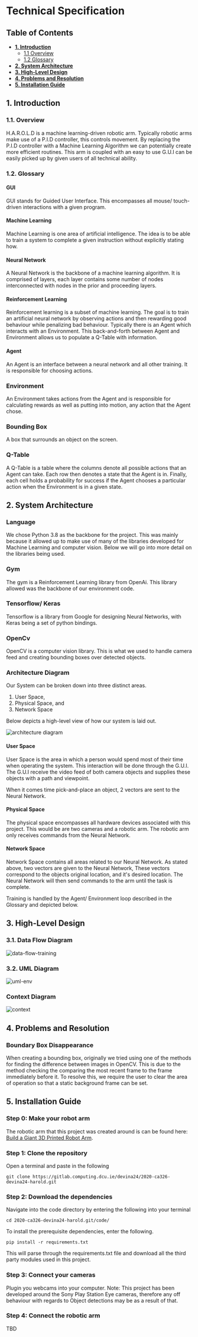 # Technical Specification

## Table of Contents

- [**1. Introduction**](#1-introduction)
  - [1.1 Overview](#11-overview)
  - [1.2 Glossary](#12-glossary)
- [**2. System Architecture**](#2-system-architecture)
- [**3. High-Level Design**](#3-high-level-design)
- [**4. Problems and Resolution**](#4-problems-and-resolution)
- [**5. Installation Guide**](#5-installation-guide)

## 1. Introduction

### 1.1. Overview

H.A.R.O.L.D is a machine learning-driven robotic arm. Typically robotic arms make use of a P.I.D controller, this controls movement. By replacing the P.I.D controller with a Machine Learning Algorithm we can potentially create more efficient routines. This arm is coupled with an easy to use G.U.I can be easily picked up by given users of all technical ability.

### 1.2. Glossary

#### **GUI**

GUI stands for Guided User Interface. This encompasses all mouse/ touch-driven interactions with a given program.

#### **Machine Learning**

Machine Learning is one area of artificial intelligence. The idea is to be able to train a system to complete a given instruction without explicitly stating how.

#### **Neural Network**

A Neural Network is the backbone of a machine learning algorithm. It is comprised of layers, each layer contains some number of nodes interconnected with nodes in the prior and proceeding layers.

#### **Reinforcement Learning**

Reinforcement learning is a subset of machine learning. The goal is to train an artificial neural network by observing actions and then rewarding good behaviour while penalizing bad behaviour. Typically there is an Agent which interacts with an Environment. This back-and-forth between Agent and Environment allows us to populate a Q-Table with information.

#### **Agent**

An Agent is an interface between a neural network and all other training. It is responsible for choosing actions.

### **Environment**

An Environment takes actions from the Agent and is responsible for calculating rewards as well as putting into motion, any action that the Agent chose.

### **Bounding Box**

A box that surrounds an object on the screen.

### **Q-Table**

A Q-Table is a table where the columns denote all possible actions that an Agent can take. Each row then denotes a state that the Agent is in. Finally, each cell holds a probability for success if the Agent chooses a particular action when the Environment is in a given state.

## 2. System Architecture

### Language

We chose Python 3.8 as the backbone for the project. This was mainly because it allowed up to make use of many of the libraries developed for Machine Learning and computer vision. Below we will go into more detail on the libraries being used.

### Gym

The gym is a Reinforcement Learning library from OpenAi. This library allowed was the backbone of our environment code.

### Tensorflow/ Keras

Tensorflow is a library from Google for designing Neural Networks, with Keras being a set of python bindings.

### OpenCv

OpenCV is a computer vision library. This is what we used to handle camera feed and creating bounding boxes over detected objects.

### Architecture Diagram

Our System can be broken down into three distinct areas.

1. User Space,
2. Physical Space, and
3. Network Space

Below depicts a high-level view of how our system is laid out.

![architecture diagram](images/architecture_diagram.png)

#### User Space

User Space is the area in which a person would spend most of their time when operating the system. This interaction will be done through the G.U.I. The G.U.I receive the video feed of both camera objects and supplies these objects with a path and viewpoint.

When it comes time pick-and-place an object, 2 vectors are sent to the Neural Network. 

#### Physical Space

The physical space encompasses all hardware devices associated with this project. This would be are two cameras and a robotic arm. The robotic arm only receives commands from the Neural Network.

#### Network Space

Network Space contains all areas related to our Neural Network. As stated above, two vectors are given to the Neural Network, These vectors correspond to the objects original location, and it's desired location. The Neural Network will then send commands to the arm until the task is complete.

Training is handled by the Agent/ Environment loop described in the Glossary and depicted below.

## 3. High-Level Design

### 3.1. Data Flow Diagram

![data-flow-training](images/data_flow_training.png)

### 3.2. UML Diagram

![uml-env](images/env_uml.png)

### Context Diagram

![context](images/context_diagram_in_use.png)

## 4. Problems and Resolution

### Boundary Box Disappearance

When creating a bounding box, originally we tried using one of the methods for finding the difference between images in OpenCV. This is due to the method checking the comparing the most recent frame to the frame immediately before it. To resolve this, we require the user to clear the area of operation so that a static background frame can be set.

## 5. Installation Guide

### Step 0: Make your robot arm

The robotic arm that this project was created around is can be found here: [Build a Giant 3D Printed Robot Arm](https://www.instructables.com/id/Build-a-Giant-3D-Printed-Robot-Arm/).

### Step 1: Clone the repository

Open a terminal and paste in the following

```git clone https://gitlab.computing.dcu.ie/devina24/2020-ca326-devina24-harold.git```

### Step 2: Download the dependencies

Navigate into the code directory by entering the following into your terminal

```cd 2020-ca326-devina24-harold.git/code/```

To install the prerequisite dependencies, enter the following.

```pip install -r requirements.txt```

This will parse through the requirements.txt file and download all the third party modules used in this project.

### Step 3: Connect your cameras

Plugin you webcams into your computer.
Note: This project has been developed around the Sony Play Station Eye cameras, therefore any off behaviour with regards to Object detections may be as a result of that.

### Step 4: Connect the robotic arm

TBD
